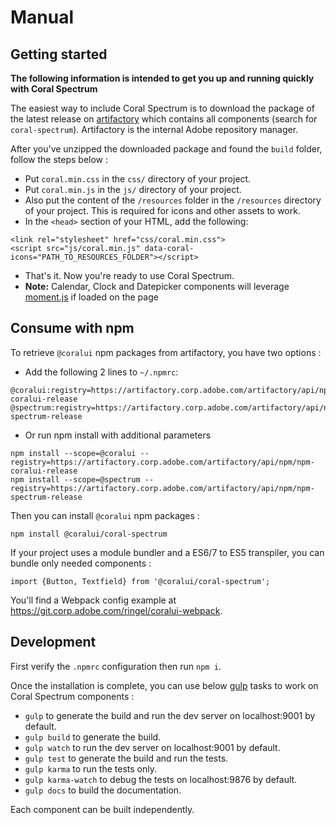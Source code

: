 # Manual

## Getting started

**The following information is intended to get you up and running quickly with Coral Spectrum**

The easiest way to include Coral Spectrum is to download the package of the 
latest release on [artifactory](https://artifactory.corp.adobe.com/) which contains all components (search for `coral-spectrum`).
Artifactory is the internal Adobe repository manager.
 
After you've unzipped the downloaded package and found the `build` folder, follow the steps below :
* Put `coral.min.css` in the `css/` directory of your project.
* Put `coral.min.js` in the `js/` directory of your project.
* Also put the content of the `/resources` folder in the `/resources` directory of your project. 
This is required for icons and other assets to work.
* In the `<head>` section of your HTML, add the following:
```
<link rel="stylesheet" href="css/coral.min.css">
<script src="js/coral.min.js" data-coral-icons="PATH_TO_RESOURCES_FOLDER"></script>
```
* That's it. Now you're ready to use Coral Spectrum.
* **Note:** Calendar, Clock and Datepicker components will leverage [moment.js](http://momentjs.com/) if loaded on the page

## Consume with npm
 
To retrieve `@coralui` npm packages from artifactory, you have two options :
* Add the following 2 lines to `~/.npmrc`:
```
@coralui:registry=https://artifactory.corp.adobe.com/artifactory/api/npm/npm-coralui-release
@spectrum:registry=https://artifactory.corp.adobe.com/artifactory/api/npm/npm-spectrum-release
```
* Or run npm install with additional parameters
```
npm install --scope=@coralui --registry=https://artifactory.corp.adobe.com/artifactory/api/npm/npm-coralui-release
npm install --scope=@spectrum --registry=https://artifactory.corp.adobe.com/artifactory/api/npm/npm-spectrum-release
```

Then you can install `@coralui` npm packages :

```
npm install @coralui/coral-spectrum
```

If your project uses a module bundler and a ES6/7 to ES5 transpiler, 
you can bundle only needed components :

```
import {Button, Textfield} from '@coralui/coral-spectrum';  
```

You'll find a Webpack config example at https://git.corp.adobe.com/ringel/coralui-webpack.

## Development
   
First verify the `.npmrc` configuration then run `npm i`.
 
Once the installation is complete, you can use below [gulp](https://gulpjs.com/) tasks to work on Coral Spectrum components :
* `gulp` to generate the build and run the dev server on localhost:9001 by default.
* `gulp build` to generate the build.
* `gulp watch` to run the dev server on localhost:9001 by default. 
* `gulp test` to generate the build and run the tests.
* `gulp karma` to run the tests only.
* `gulp karma-watch` to debug the tests on localhost:9876 by default.
* `gulp docs` to build the documentation. 

Each component can be built independently.
